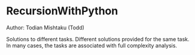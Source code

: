 # RecursionWithPython

Author: Todian Mishtaku (Todd)

Solutions to different tasks. Different solutions provided for the same task. In many cases, the tasks are associated with 
full complexity analysis.

